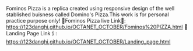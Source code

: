 Fominos Pizza is a replica created using responsive design of the well stablished buisness called Domino's Pizza.This work is for personal practice purpose only!
🍕Fominos Pizza live Link🔗: https://123danghi.github.io/OCTANET_OCTOBER/Fominos%20PIZZA.html
🚖Landing Page Link🖇️: https://123danghi.github.io/OCTANET_OCTOBER/Landing_page.html
